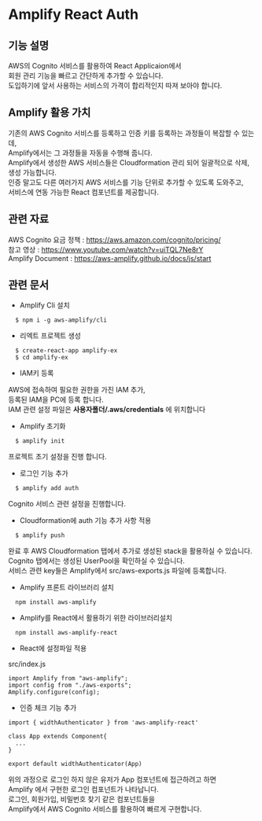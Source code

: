 # Amplify React Auth

## 기능 설명
AWS의 Cognito 서비스를 활용하여 React Applicaion에서 
<br> 회원 관리 기능을 빠르고 간단하게 추가할 수 있습니다. 
<br> 도입하기에 앞서 사용하는 서비스의 가격이 합리적인지 따져 보아야 합니다.

## Amplify 활용 가치
기존의 AWS Cognito 서비스를 등록하고 인증 키를 등록하는 과정들이 복잡할 수 있는데, <br>
Amplify에서는 그 과정들을 자동을 수행해 줍니다. <br>
Amplify에서 생성한 AWS 서비스들은 Cloudformation 관리 되어 일괄적으로 삭제, 생성 가능합니다. <br>
인증 말고도 다른 여러가지 AWS 서비스를 기능 단위로 추가할 수 있도록 도와주고, <br> 
서비스에 연동 가능한 React 컴포넌트를 제공합니다.

## 관련 자료
AWS Cognito 요금 정책 : https://aws.amazon.com/cognito/pricing/ <br>
참고 영상 : https://www.youtube.com/watch?v=uiTQL7Ne8rY <br>
Amplify Document : https://aws-amplify.github.io/docs/js/start

## 관련 문서

* Amplify Cli 설치
```
  $ npm i -g aws-amplify/cli
```

*  리엑트 프로젝트 생성
```
  $ create-react-app amplify-ex
  $ cd amplify-ex
```

* IAM키 등록

AWS에 접속하여  필요한 권한을 가진 IAM 추가, <br> 등록된 IAM을 PC에 등록 합니다.<br>
IAM 관련 설정 파일은 **사용자폴더/.aws/credentials** 에 위치합니다

* Amplify 초기화
```
  $ amplify init
```
프로젝트 초기 설정을 진행 합니다.

* 로그인 기능 추가
```
  $ amplify add auth
```
Cognito 서비스 관련 설정을 진행합니다.

* Cloudformation에 auth 기능 추가 사항 적용
```
  $ amplify push
```
완료 후 AWS Cloudformation 탭에서 추가로 생성된 stack을 활용하실 수 있습니다. <br>
Cognito 탭에서는 생성된 UserPool을 확인하실 수 있습니다. <br>
서비스 관련 key들은 Amplify에서 src/aws-exports.js 파일에 등록합니다. <br>

* Amplify 프론트 라이브러리 설치
```
  npm install aws-amplify
```

* Amplify를 React에서 활용하기 위한 라이브러리설치
```
  npm install aws-amplify-react
```

* React에 설정파일 적용

src/index.js
```
import Amplify from "aws-amplify";
import config from "./aws-exports";
Amplify.configure(config);
```

* 인증 체크 기능 추가
```
import { widthAuthenticator } from 'aws-amplify-react'

class App extends Component{
  ...
}

export default widthAuthenticator(App)
```

위의 과정으로 로그인 하지 않은 유저가 App 컴포넌트에 접근하려고 하면 <br>
Amplify 에서 구현한 로그인 컴포넌트가 나타납니다. <br>
로그인, 회원가입, 비밀번호 찾기 같은 컴포넌트들을 <br> Amplify에서 AWS Cognito 서비스를 활용하여 빠르게 구현합니다.
